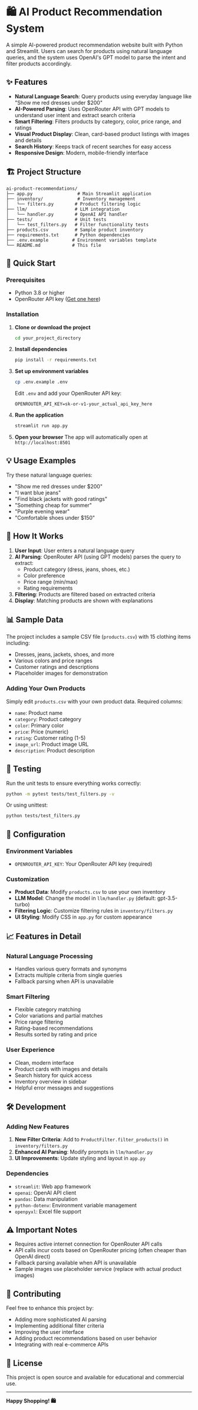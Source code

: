 # 🛍️ AI Product Recommendation System

A simple AI-powered product recommendation website built with Python and Streamlit. Users can search for products using natural language queries, and the system uses OpenAI's GPT model to parse the intent and filter products accordingly.

## ✨ Features

- **Natural Language Search**: Query products using everyday language like "Show me red dresses under $200"
- **AI-Powered Parsing**: Uses OpenRouter API with GPT models to understand user intent and extract search criteria
- **Smart Filtering**: Filters products by category, color, price range, and ratings
- **Visual Product Display**: Clean, card-based product listings with images and details
- **Search History**: Keeps track of recent searches for easy access
- **Responsive Design**: Modern, mobile-friendly interface

## 🏗️ Project Structure

```
ai-product-recommendations/
├── app.py                 # Main Streamlit application
├── inventory/             # Inventory management
│   └── filters.py        # Product filtering logic
├── llm/                  # LLM integration
│   └── handler.py        # OpenAI API handler
├── tests/                # Unit tests
│   └── test_filters.py   # Filter functionality tests
├── products.csv          # Sample product inventory
├── requirements.txt      # Python dependencies
├── .env.example         # Environment variables template
└── README.md            # This file
```

## 🚀 Quick Start

### Prerequisites

- Python 3.8 or higher
- OpenRouter API key ([Get one here](https://openrouter.ai/keys))

### Installation

1. **Clone or download the project**
   ```bash
   cd your_project_directory
   ```

2. **Install dependencies**
   ```bash
   pip install -r requirements.txt
   ```

3. **Set up environment variables**
   ```bash
   cp .env.example .env
   ```
   Edit `.env` and add your OpenRouter API key:
   ```
   OPENROUTER_API_KEY=sk-or-v1-your_actual_api_key_here
   ```

4. **Run the application**
   ```bash
   streamlit run app.py
   ```

5. **Open your browser**
   The app will automatically open at `http://localhost:8501`

## 💡 Usage Examples

Try these natural language queries:

- "Show me red dresses under $200"
- "I want blue jeans"
- "Find black jackets with good ratings"
- "Something cheap for summer"
- "Purple evening wear"
- "Comfortable shoes under $150"

## 🎯 How It Works

1. **User Input**: User enters a natural language query
2. **AI Parsing**: OpenRouter API (using GPT models) parses the query to extract:
   - Product category (dress, jeans, shoes, etc.)
   - Color preference
   - Price range (min/max)
   - Rating requirements
3. **Filtering**: Products are filtered based on extracted criteria
4. **Display**: Matching products are shown with explanations

## 📊 Sample Data

The project includes a sample CSV file (`products.csv`) with 15 clothing items including:
- Dresses, jeans, jackets, shoes, and more
- Various colors and price ranges
- Customer ratings and descriptions
- Placeholder images for demonstration

### Adding Your Own Products

Simply edit `products.csv` with your own product data. Required columns:
- `name`: Product name
- `category`: Product category
- `color`: Primary color
- `price`: Price (numeric)
- `rating`: Customer rating (1-5)
- `image_url`: Product image URL
- `description`: Product description

## 🧪 Testing

Run the unit tests to ensure everything works correctly:

```bash
python -m pytest tests/test_filters.py -v
```

Or using unittest:
```bash
python tests/test_filters.py
```

## 🔧 Configuration

### Environment Variables

- `OPENROUTER_API_KEY`: Your OpenRouter API key (required)

### Customization

- **Product Data**: Modify `products.csv` to use your own inventory
- **LLM Model**: Change the model in `llm/handler.py` (default: gpt-3.5-turbo)
- **Filtering Logic**: Customize filtering rules in `inventory/filters.py`
- **UI Styling**: Modify CSS in `app.py` for custom appearance

## 📈 Features in Detail

### Natural Language Processing
- Handles various query formats and synonyms
- Extracts multiple criteria from single queries
- Fallback parsing when API is unavailable

### Smart Filtering
- Flexible category matching
- Color variations and partial matches
- Price range filtering
- Rating-based recommendations
- Results sorted by rating and price

### User Experience
- Clean, modern interface
- Product cards with images and details
- Search history for quick access
- Inventory overview in sidebar
- Helpful error messages and suggestions

## 🛠️ Development

### Adding New Features

1. **New Filter Criteria**: Add to `ProductFilter.filter_products()` in `inventory/filters.py`
2. **Enhanced AI Parsing**: Modify prompts in `llm/handler.py`
3. **UI Improvements**: Update styling and layout in `app.py`

### Dependencies

- `streamlit`: Web app framework
- `openai`: OpenAI API client
- `pandas`: Data manipulation
- `python-dotenv`: Environment variable management
- `openpyxl`: Excel file support

## ⚠️ Important Notes

- Requires active internet connection for OpenRouter API calls
- API calls incur costs based on OpenRouter pricing (often cheaper than OpenAI direct)
- Fallback parsing available when API is unavailable
- Sample images use placeholder service (replace with actual product images)

## 🤝 Contributing

Feel free to enhance this project by:
- Adding more sophisticated AI parsing
- Implementing additional filter criteria
- Improving the user interface
- Adding product recommendations based on user behavior
- Integrating with real e-commerce APIs

## 📝 License

This project is open source and available for educational and commercial use.

---

**Happy Shopping! 🛍️** 